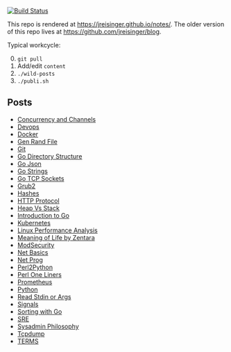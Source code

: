 [![Build Status](https://travis-ci.org/jreisinger/notes.svg?branch=master)](https://travis-ci.org/jreisinger/notes)

This repo is rendered at https://jreisinger.github.io/notes/. The older version
of this repo lives at https://github.com/jreisinger/blog.

Typical workcycle:

0) `git pull`
1) Add/edit `content`
2) `./wild-posts`
3) `./publi.sh`

## Posts

* [Concurrency and Channels](content/posts/concurrency-and-channels.md)
* [Devops](content/posts/devops.md)
* [Docker](content/posts/docker.md)
* [Gen Rand File](content/posts/gen_rand_file.md)
* [Git](content/posts/git.md)
* [Go Directory Structure](content/posts/go-directory-structure.md)
* [Go Json](content/posts/go-json.md)
* [Go Strings](content/posts/go-strings.md)
* [Go TCP Sockets](content/posts/go-tcp-sockets.md)
* [Grub2](content/posts/grub2.md)
* [Hashes](content/posts/hashes.md)
* [HTTP Protocol](content/posts/http-protocol.md)
* [Heap Vs Stack](content/posts/heap-vs-stack.md)
* [Introduction to Go](content/posts/go-intro.md)
* [Kubernetes](content/posts/kubernetes.md)
* [Linux Performance Analysis](content/posts/linux-performance-analysis.md)
* [Meaning of Life by Zentara](content/posts/meaning-of-life-by-zentara.md)
* [ModSecurity](content/posts/mod-security.md)
* [Net Basics](content/posts/net-basics.md)
* [Net Prog](content/posts/net-prog.md)
* [Perl2Python](content/posts/perl2python.md)
* [Perl One Liners](content/posts/perl-one-liners.md)
* [Prometheus](content/posts/prometheus.md)
* [Python](content/posts/python.md)
* [Read Stdin or Args](content/posts/read-stdin-or-args.md)
* [Signals](content/posts/signals.md)
* [Sorting with Go](content/posts/sorting-with-go.md)
* [SRE](content/posts/sre.md)
* [Sysadmin Philosophy](content/posts/sysadmin-philosophy.md)
* [Tcpdump](content/posts/tcpdump.md)
* [TERMS](content/posts/TERMS.md)
